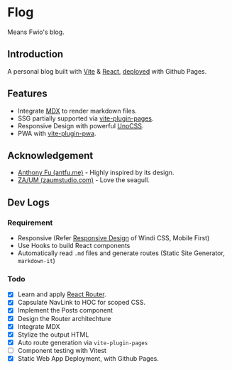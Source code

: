 # Flog

Means Fwio's blog.

## Introduction

A personal blog built with [Vite](https://vitejs.dev/) & [React](https://reactjs.org/), [deployed]() with Github Pages.

## Features

+ Integrate [MDX](https://mdxjs.com/) to render markdown files.
+ SSG partially supported via [vite-plugin-pages](https://github.com/hannoeru/vite-plugin-pages).
+ Responsive Design with powerful [UnoCSS](https://github.com/unocss/unocss).
+ PWA with [vite-plugin-pwa](https://vite-plugin-pwa.netlify.app/).

## Acknowledgement

+ [Anthony Fu (antfu.me)](https://antfu.me/) - Highly inspired by its design.
+ [ZA/UM (zaumstudio.com)](https://zaumstudio.com/) - Love the seagull.

## Dev Logs

### Requirement

+ Responsive (Refer [Responsive Design](https://windicss.org/features/responsive-design.html) of Windi CSS, Mobile First)
+ Use Hooks to build React components
+ Automatically read `.md` files and generate routes (Static Site Generator, `markdown-it`)

### Todo

+ [X] Learn and apply [React Router](https://reactrouter.com/docs/en/v6/getting-started/concepts).
+ [X] Capsulate NavLink to HOC for scoped CSS.
+ [X] Implement the Posts component
+ [X] Design the Router architechture
+ [X] Integrate MDX
+ [X] Stylize the output HTML
+ [X] Auto route generation via `vite-plugin-pages`
+ [ ] Component testing with Vitest
+ [X] Static Web App Deployment, with Github Pages.
